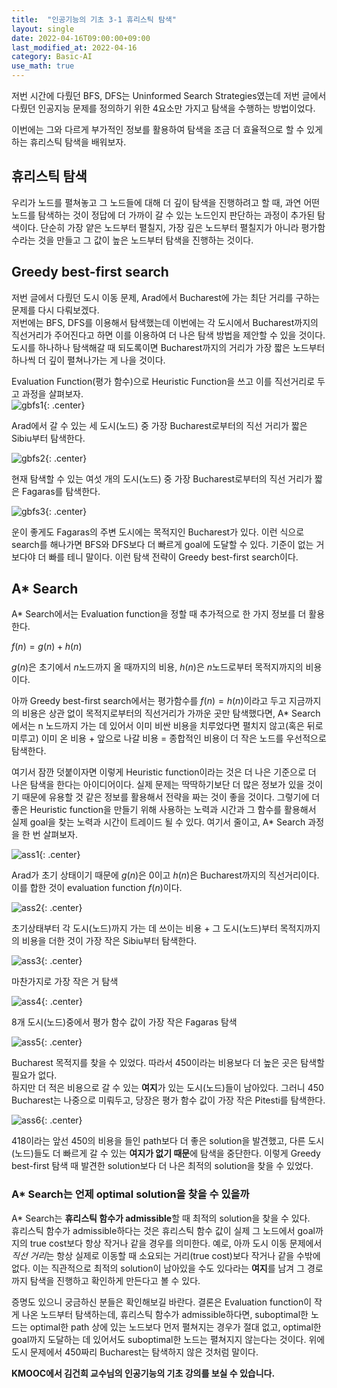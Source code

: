 ```yaml
---
title:  "인공기능의 기초 3-1 휴리스틱 탐색"
layout: single
date: 2022-04-16T09:00:00+09:00
last_modified_at: 2022-04-16
category: Basic-AI
use_math: true
---
```


저번 시간에 다뤘던 BFS, DFS는 Uninformed Search Strategies였는데 저번 글에서 다뤘던 인공지능 문제를 정의하기 위한 4요소만 가지고 탐색을 수행하는 방법이었다.  
  
이번에는 그와 다르게 부가적인 정보를 활용하여 탐색을 조금 더 효율적으로 할 수 있게 하는 휴리스틱 탐색을 배워보자.  
  
## 휴리스틱 탐색
우리가 노드를 펼쳐놓고 그 노드들에 대해 더 깊이 탐색을 진행하려고 할 때, 과연 어떤 노드를 탐색하는 것이 정답에 더 가까이 갈 수 있는 노드인지 판단하는 과정이 추가된 탐색이다. 단순히 가장 얕은 노드부터 펼칠지, 가장 깊은 노드부터 펼칠지가 아니라 평가함수라는 것을 만들고 그 값이 높은 노드부터 탐색을 진행하는 것이다.  
  
## Greedy best-first search 
저번 글에서 다뤘던 도시 이동 문제, Arad에서 Bucharest에 가는 최단 거리를 구하는 문제를 다시 다뤄보겠다.  
저번에는 BFS, DFS를 이용해서 탐색했는데 이번에는 각 도시에서 Bucharest까지의 직선거리가 주어진다고 하면 이를 이용하여 더 나은 탐색 방법을 제안할 수 있을 것이다. 도시를 하나하나 탐색해갈 때 되도록이면 Bucharest까지의 거리가 가장 짧은 노드부터 하나씩 더 깊이 펼쳐나가는 게 나을 것이다.  
  
Evaluation Function(평가 함수)으로 Heuristic Function을 쓰고 이를 직선거리로 두고 과정을 살펴보자.  
![gbfs1](/assets/img/2022-04-16-Basic-AI-3-1/1.png){: .center}  
  
Arad에서 갈 수 있는 세 도시(노드) 중 가장 Bucharest로부터의 직선 거리가 짧은 Sibiu부터 탐색한다.  
  
![gbfs2](/assets/img/2022-04-16-Basic-AI-3-1/2.png){: .center}  
  
현재 탐색할 수 있는 여섯 개의 도시(노드) 중 가장 Bucharest로부터의 직선 거리가 짧은 Fagaras를 탐색한다.  
  
![gbfs3](/assets/img/2022-04-16-Basic-AI-3-1/3.png){: .center}  
  
운이 좋게도 Fagaras의 주변 도시에는 목적지인 Bucharest가 있다. 이런 식으로 search를 해나가면 BFS와 DFS보다 더 빠르게 goal에 도달할 수 있다. 기준이 없는 거보다야 더 빠를 테니 말이다. 이런 탐색 전략이 Greedy best-first search이다.  
  
## A* Search
A* Search에서는 Evaluation function을 정할 때 추가적으로 한 가지 정보를 더 활용한다.  
  
$f(n) = g(n) + h(n)$   
  
$g(n)$은 초기에서 $n$노드까지 올 때까지의 비용, $h(n)$은 $n$노드로부터 목적지까지의 비용이다.  
  
아까 Greedy best-first search에서는 평가함수를 $f(n) = h(n)$이라고 두고 지금까지의 비용은 상관 없이 목적지로부터의 직선거리가 가까운 곳만 탐색했다면, A* Search에서는 n 노드까지 가는 데 있어서 이미 비싼 비용을 치루었다면 펼치지 않고(혹은 뒤로 미루고) 이미 온 비용 + 앞으로 나갈 비용 = 종합적인 비용이 더 작은 노드를 우선적으로 탐색한다.  
  
여기서 잠깐 덧붙이자면 이렇게 Heuristic function이라는 것은 더 나은 기준으로 더 나은 탐색을 한다는 아이디어이다. 실제 문제는 딱딱하기보단 더 많은 정보가 있을 것이기 때문에 유용할 것 같은 정보를 활용해서 전략을 짜는 것이 좋을 것이다. 그렇기에 더 좋은 Heuristic function을 만들기 위해 사용하는 노력과 시간과 그 함수를 활용해서 실제 goal을 찾는 노력과 시간이 트레이드 될 수 있다. 여기서 줄이고, A* Search 과정을 한 번 살펴보자.  
  
  
![ass1](/assets/img/2022-04-16-Basic-AI-3-1/4.png){: .center}  
  
Arad가 초기 상태이기 때문에 $g(n)$은 0이고 $h(n)$은 Bucharest까지의 직선거리이다. 이를 합한 것이 evaluation function $f(n)$이다.  
  
![ass2](/assets/img/2022-04-16-Basic-AI-3-1/5.png){: .center}  
  
초기상태부터 각 도시(노드)까지 가는 데 쓰이는 비용 + 그 도시(노드)부터 목적지까지의 비용을 더한 것이 가장 작은 Sibiu부터 탐색한다.  
  
![ass3](/assets/img/2022-04-16-Basic-AI-3-1/6.png){: .center}  
  
마찬가지로 가장 작은 거 탐색  

![ass4](/assets/img/2022-04-16-Basic-AI-3-1/7.png){: .center}  
  
8개 도시(노드)중에서 평가 함수 값이 가장 작은 Fagaras 탐색

![ass5](/assets/img/2022-04-16-Basic-AI-3-1/8.png){: .center}  
  
Bucharest 목적지를 찾을 수 있었다. 따라서 450이라는 비용보다 더 높은 곳은 탐색할 필요가 없다.  
하지만 더 적은 비용으로 갈 수 있는 **여지**가 있는 도시(노드)들이 남아있다. 그러니 450 Bucharest는 나중으로 미뤄두고, 당장은 평가 함수 값이 가장 작은 Pitesti를 탐색한다.  
  
![ass6](/assets/img/2022-04-16-Basic-AI-3-1/9.png){: .center}  
  
418이라는 앞선 450의 비용을 들인 path보다 더 좋은 solution을 발견했고, 다른 도시(노드)들도 더 빠르게 갈 수 있는 **여지가 없기 때문**에 탐색을 중단한다. 이렇게 Greedy best-first 탐색 때 발견한 solution보다 더 나은 최적의 solution을 찾을 수 있었다.  
  
### A* Search는 언제 optimal solution을 찾을 수 있을까
A* Search는 **휴리스틱 함수가 admissible**할 때 최적의 solution을 찾을 수 있다.  
휴리스틱 함수가 admissible하다는 것은 휴리스틱 함수 값이 실제 그 노드에서 goal까지의 true cost보다 항상 작거나 같을 경우를 의미한다. 예로, 아까 도시 이동 문제에서 *직선 거리*는 항상 실제로 이동할 때 소요되는 거리(true cost)보다 작거나 같을 수밖에 없다. 이는 직관적으로 최적의 solution이 남아있을 수도 있다라는 **여지**를 남겨 그 경로까지 탐색을 진행하고 확인하게 만든다고 볼 수 있다.  
  
증명도 있으니 궁금하신 분들은 확인해보길 바란다. 결론은 Evaluation function이 작게 나온 노드부터 탐색하는데, 휴리스틱 함수가 admissible하다면, suboptimal한 노드는 optimal한 path 상에 있는 노드보다 먼저 펼쳐지는 경우가 절대 없고, optimal한 goal까지 도달하는 데 있어서도 suboptimal한 노드는 펼쳐지지 않는다는 것이다. 위에 도시 문제에서 450짜리 Bucharest는 탐색하지 않은 것처럼 말이다.  
  
  
**KMOOC에서 김건희 교수님의 인공기능의 기초 강의를 보실 수 있습니다.**